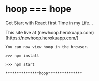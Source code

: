 # hoop === hope

Get Start with React first Time in my Life...


This site live at (newhoop.herokuapp.com)[https://newhoop.herokuapp.com/]

```
You can now view hoop in the browser.

>>> npm install

>>> npm start

***************hoop***************
```


<!-- $ heroku create newhoop --buildpack mars/create-react-app -->
